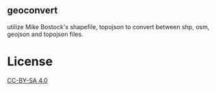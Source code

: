 geoconvert
-----------------

utilize Mike Bostock's shapefile, topojson to convert between shp, osm, geojson and topojson files.


License
=================

[CC-BY-SA 4.0](https://creativecommons.org/licenses/by/4.0/)
